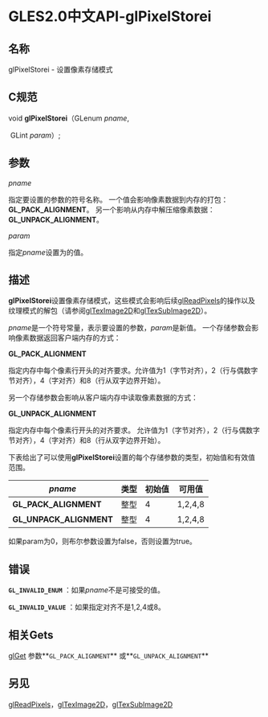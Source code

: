 # GLES2.0中文API-glPixelStorei

## 名称

glPixelStorei - 设置像素存储模式

## C规范

void **glPixelStorei**（GLenum *pname*,

​                    GLint *param*）;

## 参数

*pname*

指定要设置的参数的符号名称。 一个值会影响像素数据到内存的打包：**GL_PACK_ALIGNMENT**。 另一个影响从内存中解压缩像素数据：**GL_UNPACK_ALIGNMENT**。

*param*

指定*pname*设置为的值。

## 描述

**glPixelStorei**设置像素存储模式，这些模式会影响后续[glReadPixels](https://blog.csdn.net/flycatdeng/article/details/82667296)的操作以及纹理模式的解包（请参阅[glTexImage2D](https://blog.csdn.net/flycatdeng/article/details/82667350)和[glTexSubImage2D](https://blog.csdn.net/flycatdeng/article/details/82667353)）。

*pname*是一个符号常量，表示要设置的参数，*param*是新值。 一个存储参数会影响像素数据返回客户端内存的方式：

**GL_PACK_ALIGNMENT**

  指定内存中每个像素行开头的对齐要求。允许值为1（字节对齐），2（行与偶数字节对齐），4（字对齐）和8（行从双字边界开始）。

另一个存储参数会影响从客户端内存中读取像素数据的方式：

**GL_UNPACK_ALIGNMENT**

  指定内存中每个像素行开头的对齐要求。 允许值为1（字节对齐），2（行与偶数字节对齐），4（字对齐）和8（行从双字边界开始）。

下表给出了可以使用**glPixelStorei**设置的每个存储参数的类型，初始值和有效值范围。

| *pname*                 | 类型 | 初始值 | 可用值  |
| ----------------------- | ---- | ------ | ------- |
| **GL_PACK_ALIGNMENT**   | 整型 | 4      | 1,2,4,8 |
| **GL_UNPACK_ALIGNMENT** | 整型 | 4      | 1,2,4,8 |

 

如果param为0，则布尔参数设置为false，否则设置为true。

## 错误

**`GL_INVALID_ENUM`** ：如果*pname*不是可接受的值。

**`GL_INVALID_VALUE`** ：如果指定对齐不是1,2,4或8。

## 相关Gets

[glGet](https://blog.csdn.net/flycatdeng/article/details/82595295) 参数**`GL_PACK_ALIGNMENT`** 或**`GL_UNPACK_ALIGNMENT`**

## 另见

[glReadPixels](https://blog.csdn.net/flycatdeng/article/details/82667296)，[glTexImage2D](https://blog.csdn.net/flycatdeng/article/details/82667350)，[glTexSubImage2D](https://blog.csdn.net/flycatdeng/article/details/82667353)